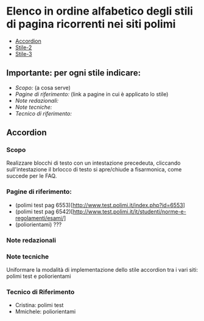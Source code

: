 # Elenco in ordine alfabetico degli stili di pagina ricorrenti nei siti polimi
* [Accordion](#accordion)
* [Stile-2](#stile-2)
* [Stile-3](#stile-3)

## Importante: per ogni stile indicare:
- *Scopo:* (a cosa serve)
- *Pagine di riferimento:* (link a pagine in cui è applicato lo stile)
- *Note redazionali:*
- *Note tecniche:*
- *Tecnico di riferimento:*

## Accordion
### Scopo
Realizzare blocchi di testo con un intestazione precedeuta, cliccando sull'intestazione il brlocco di testo si apre/chiude a fisarmonica, come succede per le FAQ.

### Pagine di riferimento:
- (polimi test pag 6553)[http://www.test.polimi.it/index.php?id=6553]
- (polimi test pag 6542)[http://www.test.polimi.it/it/studenti/norme-e-regolamenti/esami/] 
- (poliorientami) ???
### Note redazionali
### Note tecniche
Uniformare la modalità di implementazione dello stile accordion tra i vari siti: polimi test e poliorientami
### Tecnico di Riferimento
- Cristina: polimi test
- Mmichele: poliorientami




